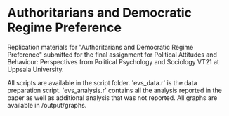 # Authoritarians and Democratic Regime Preference

Replication materials for "Authoritarians and Democratic Regime Preference" submitted for the final assignment for Political Attitudes and Behaviour: Perspectives from Political Psychology and Sociology VT21 at Uppsala University.


All scripts are available in the script folder. 'evs_data.r' is the data preparation script. 'evs_analysis.r' contains all the analysis reported in the paper as well as additional analysis that was not reported. All graphs are available in /output/graphs. 